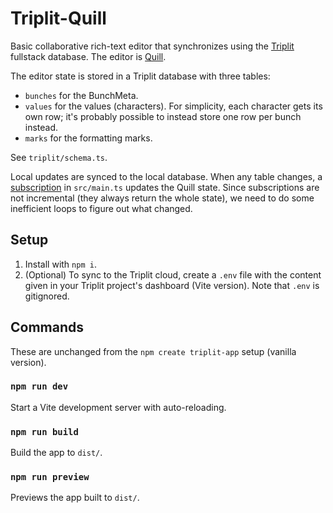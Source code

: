 # Triplit-Quill

Basic collaborative rich-text editor that synchronizes using the [Triplit](https://www.triplit.dev/) fullstack database. The editor is [Quill](https://quilljs.com/).

The editor state is stored in a Triplit database with three tables:

- `bunches` for the BunchMeta.
- `values` for the values (characters). For simplicity, each character gets its own row; it's probably possible to instead store one row per bunch instead.
- `marks` for the formatting marks.

See `triplit/schema.ts`.

Local updates are synced to the local database. When any table changes, a [subscription](https://www.triplit.dev/docs/fetching-data/subscriptions) in `src/main.ts` updates the Quill state. Since subscriptions are not incremental (they always return the whole state), we need to do some inefficient loops to figure out what changed.

## Setup

1. Install with `npm i`.
2. (Optional) To sync to the Triplit cloud, create a `.env` file with the content given in your Triplit project's dashboard (Vite version). Note that `.env` is gitignored.

## Commands

These are unchanged from the `npm create triplit-app` setup (vanilla version).

### `npm run dev`

Start a Vite development server with auto-reloading.

### `npm run build`

Build the app to `dist/`.

### `npm run preview`

Previews the app built to `dist/`.
